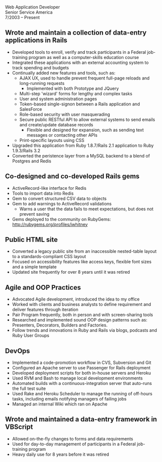 Web Application Developer  
Senior Service America  
7/2003 &ndash; Present

## Wrote and maintain a collection of data-entry applications in Rails
- Developed tools to enroll, verify and track participants in a Federal job-training program as well as a computer-skills education course
- Integrated these applications with an external accounting system to track spending and budgets
- Continually added new features and tools, such as:
  - AJAX UX, used to handle prevent frequent full-page reloads and long-running requests
    - Implemented with both Prototype and JQuery
  - Multi-step 'wizard' forms for lengthy and complex tasks
  - User and system administration pages
  - Token-based single-signon between a Rails application and SalesForce
  - Role-based security with user masquerading
  - Secure public RESTful API to allow external systems to send emails and create/update database records
    - Flexible and designed for expansion, such as sending text messages or contacting other APIs
  - Print-specific layouts using CSS
- Upgraded this application from Ruby 1.8.7/Rails 2.1 application to Ruby 1.9.3/Rails 3.2
- Converted the peristence layer from a MySQL backend to a blend of Postgres and Redis

## Co-designed and co-developed Rails gems
- ActiveRecord-like interface for Redis
- Tools to import data into Redis
- Gem to convert structured CSV data to objects
- Gem to add warnings to ActiveRecord validations
  - Warns a user that the data fails to meet expectations, but does not
    prevent saving
- Gems deployed to the community on RubyGems: http://rubygems.org/profiles/iwhitney

## Public HTML site
- Converted a legacy public site from an inaccessible nested-table layout to a standards-compliant CSS layout
- Focused on accessibility features like access keys, flexible font sizes and a simple template
- Updated site frequently for over 8 years until it was retired

## Agile and OOP Practices
- Advocated Agile development, introduced the idea to my office
- Worked with clients and business analysts to define requirement and deliver features through iteration
- Pair Program frequently, both in person and with screen-sharing tools
- Researched and implemented sound OOP design patterns such as: Presenters, Decorators, Builders and Factories.
- Follow trends and innovations in Ruby and Rails via blogs, podcasts and Ruby User Groups

## DevOps
- Implemented a code-promotion workflow in CVS, Subversion and Git
- Configured an Apache server to use Passenger for Rails deployment
- Developed deployment scripts for both in-house servers and Heroku
- Used RVM and Bash to manage local development environments
- Automated builds with a continuous-integration server that auto-runs the full test suite
- Used Rake and Heroku Scheduler to manage the running of off-hours tasks, including emails notifying managers of failing jobs
- Managed an internal Wiki which ran on Apache

## Wrote and maintained a data-entry framework in VBScript
- Allowed on-the-fly changes to forms and data requirements
- Used for day-to-day management of participants in a Federal job-training program
- Heavy daily use for 8 years before it was retired
